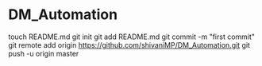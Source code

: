 DM_Automation
=============
touch README.md
git init
git add README.md
git commit -m "first commit"
git remote add origin https://github.com/shivaniMP/DM_Automation.git
git push -u origin master
